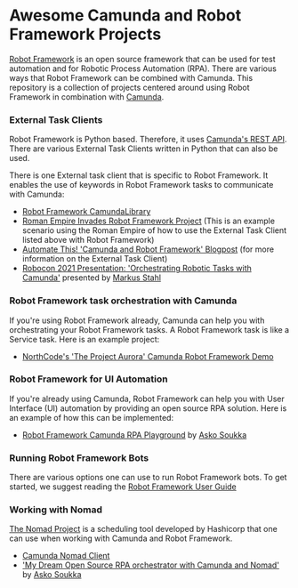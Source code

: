 # Awesome Camunda and Robot Framework Projects
 [Robot Framework](https://robotframework.org/) is an open source framework that can be used for test automation and for Robotic Process Automation (RPA). There are various ways that Robot Framework can be combined with Camunda. This repository is a collection of projects centered around using Robot Framework in combination with [Camunda](https://camunda.com/). 

### External Task Clients
Robot Framework is Python based. Therefore, it uses [Camunda's REST API](https://docs.camunda.org/manual/7.15/reference/rest/). There are various External Task Clients written in Python that can also be used. 

There is one External task client that is specific to Robot Framework. It enables the use of keywords in Robot Framework tasks to communicate with Camunda: 
 - [Robot Framework CamundaLibrary](https://github.com/MarketSquare/robotframework-camunda)
 - [Roman Empire Invades Robot Framework Project](https://gitlab.com/noordsestern/camunda-invade-example) (This is an example scenario using the Roman Empire of how to use the External Task Client listed above with Robot Framework)
 - [Automate This! 'Camunda and Robot Framework' Blogpost](https://www.postadress-techblog.de/post/camunda-robot-framework) (for more information on the External Task Client)
 - [Robocon 2021 Presentation: 'Orchestrating Robotic Tasks with Camunda'](https://robocon.io/#robotframework-camunda-library:-orchestrating-robotic-tasks-with-camunda) presented by [Markus Stahl](https://gitlab.com/noordsestern)


### Robot Framework task orchestration with Camunda

If you're using Robot Framework already, Camunda can help you with orchestrating your Robot Framework tasks. A Robot Framework task is like a Service task.  Here is an example project:

 - [NorthCode's 'The Project Aurora' Camunda Robot Framework Demo](https://github.com/TheProjectAurora/camunda-robotframework-demo/)
 
 
### Robot Framework for UI Automation

If you're already using Camunda, Robot Framework can help you with User Interface (UI) automation by providing an open source RPA solution. Here is an example of how this can be implemented:
- [Robot Framework Camunda RPA Playground](https://gitlab.com/atsoukka/robot-rpa-playground/) by [Asko Soukka](https://datakurre.pandala.org/)
 
### Running Robot Framework Bots
There are various options one can use to run Robot Framework bots. To get started, we suggest reading the [Robot Framework User Guide](https://robotframework.org/robotframework/latest/RobotFrameworkUserGuide.html)

### Working with Nomad

[The Nomad Project](https://www.nomadproject.io/docs/internals/scheduling/scheduling) is a scheduling tool developed by Hashicorp that one can use when working with Camunda and Robot Framework. 

- [Camunda Nomad Client](https://gitlab.com/vasara-bpm/camunda-nomad-client/)
- ['My Dream Open Source RPA orchestrator with Camunda and Nomad'](https://datakurre.pandala.org/2021/04/camunda-nomad-robotframework-rpa/) by [Asko Soukka](https://datakurre.pandala.org/)


